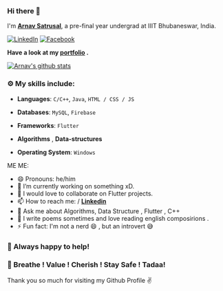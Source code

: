### Hi there 👋

I'm **[Arnav Satrusal](https://www.linkedin.com/in/saurav-paul-5b4aa4178/)**, a pre-final year undergrad at IIIT Bhubaneswar, India.

 [![LinkedIn](https://img.shields.io/static/v1.svg?label=LinkedIn&message=@arnav&logo=linkedin&style=flat&color=blue)](https://www.linkedin.com/in/arnavsatrusal/)
 [![Facebook](https://img.shields.io/static/v1.svg?label=facebook&message=@arnav&logo=facebook&style=flat&color=blue)](https://www.facebook.com/arnav.satrusal.3/)
 

**Have a look at my [portfolio](https://arnavsatrusal.netlify.app/) .** 

[![Arnav's github stats](https://github-readme-stats.vercel.app/api?username=arnav-snowleo&show_icons=true)](https://github.com/arnav-snowleo/)


### :gear: My skills include:

- **Languages**: `C/C++`, `Java`, `HTML / CSS / JS`

- **Databases**: `MySQL`, `Firebase`

- **Frameworks**: `Flutter` 
    
- **Algorithms** , **Data-structures** 

- **Operating System**: `Windows`
    
ME ME:

- 😄 Pronouns: he/him
- 🔭 I’m currently working on something xD.
- 👯 I would love to collaborate on Flutter projects.
- 📫 How to reach me:  / **[Linkedin](https://www.linkedin.com/in/arnavsatrusal/)**  
- 💬 Ask me about Algorithms, Data Structure , Flutter , C++ 
- 🌱 I write poems sometimes and love reading english composirions .
- ⚡ Fun fact:  I'm not a nerd 😄 , but an introvert 😅


### :handshake: Always happy to help!


### :hugs: Breathe ! Value ! Cherish ! Stay Safe ! Tadaa! 

Thank you so much for visiting my Github Profile :v:
